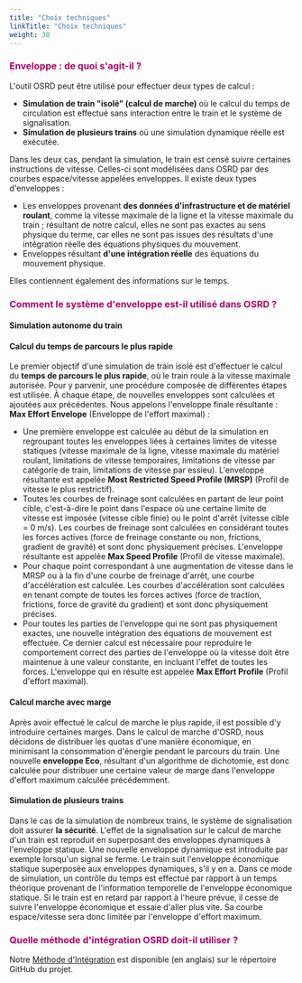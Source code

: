 ```yaml
---
title: "Choix techniques"
linkTitle: "Choix techniques"
weight: 30
---
```


### <font color=#aa026d>Enveloppe : de quoi s'agit-il ?</font>

L'outil OSRD peut être utilisé pour effectuer deux types de calcul :

- **Simulation de train "isolé" (calcul de marche)** où le calcul du temps de circulation est effectué sans interaction entre le train et le système de signalisation.
- **Simulation de plusieurs trains** où une simulation dynamique réelle est exécutée.

Dans les deux cas, pendant la simulation, le train est censé suivre certaines instructions de vitesse. Celles-ci sont modélisées dans OSRD par des courbes espace/vitesse appelées enveloppes. Il existe deux types d'enveloppes :

- Les enveloppes provenant **des données d'infrastructure et de matériel roulant**, comme la vitesse maximale de la ligne et la vitesse maximale du train ; résultant de notre calcul, elles ne sont pas exactes au sens physique du terme, car elles ne sont pas issues des résultats d'une intégration réelle des équations physiques du mouvement.
- Enveloppes résultant **d'une intégration réelle** des équations du mouvement physique.

Elles contiennent également des informations sur le temps.

### <font color=#aa026d>Comment le système d'enveloppe est-il utilisé dans OSRD ?</font>

#### Simulation autonome du train

#### Calcul du temps de parcours le plus rapide

Le premier objectif d'une simulation de train isolé est d'effectuer le calcul du **temps de parcours le plus rapide**, où le train roule à la vitesse maximale autorisée. Pour y parvenir, une procédure composée de différentes étapes est utilisée. À chaque étape, de nouvelles enveloppes sont calculées et ajoutées aux précédentes. Nous appelons l'enveloppe finale résultante : **Max Effort Envelope** (Enveloppe de l'effort maximal) :

- Une première enveloppe est calculée au début de la simulation en regroupant toutes les enveloppes liées à certaines limites de vitesse statiques (vitesse maximale de la ligne, vitesse maximale du matériel roulant, limitations de vitesse temporaires, limitations de vitesse par catégorie de train, limitations de vitesse par essieu). L'enveloppe résultante est appelée **Most Restricted Speed Profile (MRSP)** (Profil de vitesse le plus restrictif).
- Toutes les courbes de freinage sont calculées en partant de leur point cible, c'est-à-dire le point dans l'espace où une certaine limite de vitesse est imposée (vitesse cible finie) ou le point d'arrêt (vitesse cible = 0 m/s). Les courbes de freinage sont calculées en considérant toutes les forces actives (force de freinage constante ou non, frictions, gradient de gravité) et sont donc physiquement précises. L'enveloppe résultante est appelée **Max Speed Profile** (Profil de vitesse maximale).
- Pour chaque point correspondant à une augmentation de vitesse dans le MRSP ou à la fin d'une courbe de freinage d'arrêt, une courbe d'accélération est calculée. Les courbes d'accélération sont calculées en tenant compte de toutes les forces actives (force de traction, frictions, force de gravité du gradient) et sont donc physiquement précises.
- Pour toutes les parties de l'enveloppe qui ne sont pas physiquement exactes, une nouvelle intégration des équations de mouvement est effectuée. Ce dernier calcul est nécessaire pour reproduire le comportement correct des parties de l'enveloppe où la vitesse doit être maintenue à une valeur constante, en incluant l'effet de toutes les forces. L'enveloppe qui en résulte est appelée **Max Effort Profile** (Profil d'effort maximal).

#### Calcul marche avec marge

Après avoir effectué le calcul de marche le plus rapide, il est possible d'y introduire certaines marges. Dans le calcul de marche d'OSRD, nous décidons de distribuer les quotas d'une manière économique, en minimisant la consommation d'énergie pendant le parcours du train. Une nouvelle **enveloppe Eco**, résultant d'un algorithme de dichotomie, est donc calculée pour distribuer une certaine valeur de marge dans l'enveloppe d'effort maximum calculée précédemment.

#### Simulation de plusieurs trains

Dans le cas de la simulation de nombreux trains, le système de signalisation doit assurer **la sécurité**. L'effet de la signalisation sur le calcul de marche d'un train est reproduit en superposant des enveloppes dynamiques à l'enveloppe statique. Une nouvelle enveloppe dynamique est introduite par exemple lorsqu'un signal se ferme. Le train suit l'enveloppe économique statique superposée aux enveloppes dynamiques, s'il y en a. Dans ce mode de simulation, un contrôle du temps est effectué par rapport à un temps théorique provenant de l'information temporelle de l'enveloppe économique statique. Si le train est en retard par rapport à l'heure prévue, il cesse de suivre l'enveloppe économique et essaie d'aller plus vite. Sa courbe espace/vitesse sera donc limitée par l'enveloppe d'effort maximum.

### <font color=#aa026d>Quelle méthode d'intégration OSRD doit-il utiliser ?</font>

Notre [Méthode d'Intégration](https://github.com/DGEXSolutions/osrd/wiki/Which-integration-method-should-OSRD-use) est disponible (en anglais) sur le répertoire GitHub du projet.